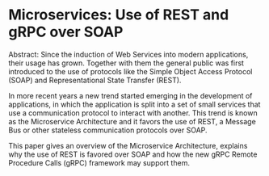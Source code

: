 # Microservices: Use of REST and gRPC over SOAP

Abstract:
Since the induction of Web Services into modern applications, their usage has grown. Together with them the general public was first introduced to the use of protocols like the Simple Object Access Protocol (SOAP) and Representational State Transfer (REST).

In more recent years a new trend started emerging in the development of applications, in which the application is split into a set of small services that use a communication protocol to interact with another. This trend is known as the Microservice Architecture and it favors the use of REST, a Message Bus or other stateless communication protocols over SOAP.

This paper gives an overview of the Microservice Architecture, explains why the use of REST is favored over SOAP and how the new gRPC Remote Procedure Calls (gRPC) framework may support them.

